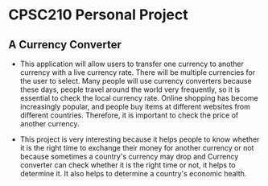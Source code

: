 # CPSC210 Personal Project

## A Currency Converter

- This application will allow users to transfer one currency to another
currency with a live currency rate. There will be multiple currencies
for the user to select. Many people will use currency converters
because these days, people travel around the world very frequently,
so it is essential to check the local currency rate. Online shopping 
has become increasingly popular, and people buy items at different
websites from different countries. Therefore, it is important to check
the price of another currency. 

- This project is very interesting because it helps people to know
whether it is the right time to exchange their money for another
currency or not because sometimes a country's currency may drop and 
Currency converter can check whether it is the right time or not, it
helps to determine it. It also helps to determine a country's economic
health.


